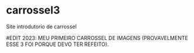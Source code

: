 # carrossel3
Site introdutorio de carrossel

#EDIT 2023:
MEU PRIMEIRO CARROSSEL DE IMAGENS (PROVAVELMENTE ESSE 3 FOI PORQUE DEVO TER REFEITO).
